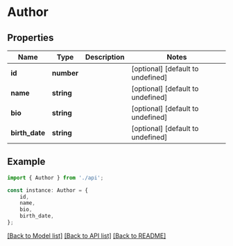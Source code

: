 # Author


## Properties

Name | Type | Description | Notes
------------ | ------------- | ------------- | -------------
**id** | **number** |  | [optional] [default to undefined]
**name** | **string** |  | [optional] [default to undefined]
**bio** | **string** |  | [optional] [default to undefined]
**birth_date** | **string** |  | [optional] [default to undefined]

## Example

```typescript
import { Author } from './api';

const instance: Author = {
    id,
    name,
    bio,
    birth_date,
};
```

[[Back to Model list]](../README.md#documentation-for-models) [[Back to API list]](../README.md#documentation-for-api-endpoints) [[Back to README]](../README.md)
